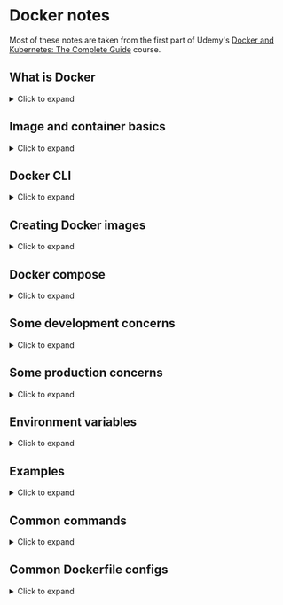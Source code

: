 # Docker notes

Most of these notes are taken from the first part of Udemy's [Docker and Kubernetes: The Complete Guide](https://www.udemy.com/course/docker-and-kubernetes-the-complete-guide/) course.

## What is Docker
<details>
<summary>Click to expand</summary>

- Docker is a system for simplifying software dependency installation.
- Docker is a platform or ecosystem for creating and running containers.
- A container is a program with its own isolated set of hardware resources, and it is built from an image file that specifies its environments and dependencies.

  <img src="./images/001_image_container_relationship.png" width="500" />

- `docker run hello-world` - this introductory command creates container from the `hello-world` image and runs it.
```
Hello from Docker!
This message shows that your installation appears to be working correctly.

To generate this message, Docker took the following steps:
 1. The Docker client contacted the Docker daemon.
 2. The Docker daemon pulled the "hello-world" image from the Docker Hub.
    (amd64)
 3. The Docker daemon created a new container from that image which runs the
    executable that produces the output you are currently reading.
 4. The Docker daemon streamed that output to the Docker client, which sent it
    to your terminal.
```
</details>

## Image and container basics
<details>
<summary>Click to expand</summary>
- Basic diagram of an operating system:

  <img src="./images/002_operating_system_diagram.png" width="500" />

- A container basically allocates a certain amount of hardware resources to run exclusively for that container:

  <img src="./images/003_container_diagram.png" width="500" />

- This container can be given a template and start command from an image:

  <img src="./images/004_image_to_container_diagram.png" width="500" />

- The OS use namespacing to enable different areas of hardware resources to be used exclusively by different processes, and control groups to limit the amount of resources these container can consume. However, namespacing and control groups are only available on Linux.
- To handle this, the Docker server running locally on MacOS/Windows runs a Linux virtual machine, and the containers are run inside that virtual machine.

  <img src="./images/005_docker_vm.png" width="500" />
</details>

## Docker CLI
<details>
<summary>Click to expand</summary>

### Running a container
Run a container with the simple `run` command:
```
$ docker run <image-name>
```
You can override the default image command using
```
$ docker run <image-name> <command>
```

### Currently running containers
Can see the currently running containers with the `ps` command:
```
$ docker ps
```
To see all containers that have ever run can use the `--all` flag:
```
$ docker ps --all
```

### Container lifecycle
- `docker run <image-name>` is actually a combination of `docker create <image-name>` and `docker start <container-id>`.
- Creating a container really just sets up the filesystem in the container from the image template to be used.
- Starting the container executes the startup command. Adding a `-a` (attach) option to the command is what makes Docker print the container's output to your terminal.
- When a container is exited it can be started again.
- Once a container is started the default command cannot be overridden a second time. So, if you re-run an existed container with `docker start` you cannot provider a different start command.
- Stopped containers just sit there and take up disc space, so they need to be cleaned up.
- To clean up exited containers you can use `docker system prune`, however this will also delete all of the cached images, which would then need to be downloaded from the Docker registry again.

### Getting logs from a container
Can use `docker logs <container-id>` to get the output logs of a container to your terminal.

### Stopping a container
Can use either `docker stop <container-id>` or `docker kill <container-id>`. Stop uses a `SIGTERM` command to the running process inside the container, which allows the process time to clean up on shut down. The kill command will use `SIGKILL` which means shut down right now, and may not clean up.

### Executing commands inside a running container
Can use the `execute` command to run an additional command inside a container:
```
$ docker exec -it <container-id> <command>
```
Here the `-it` argument allows us to type input into the conainer. The `-i` attaches our terminal to the container process's STDIN and STDOUT channels, and the `-t` flag makes the text formatting pretty - like prompts, autocomplete, etc.

Can use the `exec` command to get shell access to a container using `sh` as the command to run
```
$ docker exec -it <container-id> sh
```
You can also use `sh` as an override command to just start a container with a shell to poke around in its environment
```
$ docker run -it <image-name> sh
```
</details>

## Creating Docker images
<details>
<summary>Click to expand</summary>
Create a `Dockerfile` with configuration of how the container should behave. This Dockerfile then gets used by the Docker client and Docker server to create a container. To create a Dockerfile you generally:
1. Specify a base image
2. Run commands to install additional programs
3. Specify a startup command

### Example creating a Docker image to run redis-server
In your `Dockerfile` you specify instructions that tell the Docker server what to do, with arguments. Here is a basic example:
1. Make a file called `Dockerfile` in the directory you want to create your image.
2. In the Dockerfile write
    ```Dockerfile
    FROM alpine
    RUN apk add --update redis
    CMD ["redis-server"]
    ```
3. Run `docker build .` from the directory with your `Dockerfile`.
4. Run `docker run <image-id>` where the `image-id` is output from the build command.

The commands used in this Dockerfile are:
- The `FROM` instruction is used to tell Docker which image to use as a base. This base image is basically an initial operating system or starting point for the image we are creating. Here `alpine` was used because it includes a good default set of programs for what we needed to accomplish. For example, `apline` comes with the `apk` package manager that let us run the next instruction to install `redis-server`.
- The `RUN` instruction is used to specify some command to run while we are preparing the custom image.
- The `CMD` instruction is used to specify which command should be run when our image is used to start a new container.

When Docker server runs this Dockerfile the following happens:
1. A base image is fetched for step 1.
2. The `RUN` instruction creates a temporary image from the output of the previous step, and uses `apk add --update redis` as that temporary image's start up command.
3. This temporary image is then used to create a container and runs.
4. This container is then stopped, has its file system snapshot taken as a new temporary image.
5. The `CMD` instruction then uses the previous step's output temporary image and adds the specified command `redis-server` as the image's start up command.
6. This temporary image is then used as a snapshot for this step's output image (which is the full process's output image), and its temporary image is deleted.

So basically, each steps takes the output intermediate image from the previous step, creates a container with it and adds a start up command to run, runs the command, and takes a snapshot as the output image for the next step. The image output from the last step is the image created for the whole process.

Note that the intermediate images will get cached in your local cache, so adding a second `RUN` command (for example) will use cached images for the `FROM` and first `RUN` command, which makes building the updated image faster.

### Tagging an image
You can tag an image so you do not need to remember the id the build command outputs. The format is
```
docker build -t <tag> .
```
The tag format is generally of the form
```
<docker user id> / <repo/project name> : <version>
```
So an example would be
```
benblake/redis:latest
```

### Getting files in the container to be executed
When you run a container only the files specified in that container's image are present. You need some way to get your project files into the container to be executed.

You can do this by using the `COPY` command:
```
COPY ./ ./
```
This will copy files from the build context directory to the temporary docker containers through its run process.

### Port mapping
When you have a web server running in your container it is exposed on one of the container's ports, and by default this does not expose it to your machine's ports - so you cannot go to the browser to see you web app running. To acheive this you need to map your machine's port to point to the container's port.

Port forwarding is _not_ setup in the Dockerfile - it is setup in the docker run command using the `-p` option. The localhost and container ports do not need to be the same.
```
docker run -p <localhost port>:<container port> <image-id>
```

### Specifying a working directory
By default the `COPY ./ ./` will copy all your local context's files directly into the root of the container. Specifying the `WORKDIR` instruction in the Dockerfile (before the `COPY` command) will use the specified directory for copying files _and_ running all subsequent commands in the container.

All the above steps together produce a Dockerfile for a simple node app as follows
```Dockerfile
FROM node:alpine
WORKDIR /usr/app
COPY ./ ./

RUN npm install

CMD ["npm", "start"]
```
</details>

## Docker compose
<details>
<summary>Click to expand</summary>
Docker compose is a separate CLI tool that gets installed with Docker. It is used to start up multiple Docker containers at one time, and gets rid of some of the long-winded config options needed for the `docker run` command.

To use Docker compose you create a `docker-compose.yml` file that specifies what configurations you want for each container: ie. its image, port mappings, etc. This file will get passed to the Docker compose CLI which will parse it and be responsible for running all the Docker commands we need. A simple Docker compose file example could be
```yml
version: '3'
services:
  redis-server:
    image: 'redis'
  node-app:
    build: .
    ports:
      - "4001:8081"
```
This specifies two services to be run: `redis-server` and `node-app`. It specifies the image for the Redis service, and for the Node service specifies the current directory to build the container using the Dockerfile present, and specifies the port mappings so the app is accessible on localhost.

Note that Docker compose will run these containers so that they have access to each other - you do not need to set up any other networking infrastructure. We could connect to the Redis instance running on the `redis-server` from the node app container simply by using `redis-server` as the host to connect to.

### Docker compose CLI
The Docker compose command for running an image (similar to `docker run <image>`) is
```
$ docker-compose up
```
We do not need to specify an image because Docker compose will look in our current directory for a `docker-compose.yml` to run.

If we want to rebuild the image before running we can use
```
$ docker-compose up --build
```

Note we get `Docker Compose is now in the Docker CLI, try 'docker compose up'` - so looks like we could use that instead.

We can run the containers in the background with
```
$ docker-compose up -d
```
and then stop the containers with
```
$ docker-compose down
```

You can use `docker-compose ps` from your project directory and see status of the associated Docker conainters, which gives a pretty nice output.
```
        Name                       Command               State           Ports
---------------------------------------------------------------------------------------
visits_node-app_1       docker-entrypoint.sh npm start   Up      0.0.0.0:4001->8081/tcp
visits_redis-server_1   docker-entrypoint.sh redis ...   Up      6379/tcp
```
</details>

## Some development concerns
<details>
<summary>Click to expand</summary>

### Dockerfile name
You may want to run separate commands in dev versus prod for your web server, for example `npm run start` in dev versus `npm run build` in prod for a React app. This will cause you to want to use two separare dockerfiles in your app. You can use a name like `Dockerfile.dev` and then point the docker build command to this file instead of using the default `Dockerfile`
```
$ docker build -f Dockerfile.dev .
```

### Updating source files
As it stands one of the step in creating the Docker image is copying over the source files to the `WORKDIR`. This means that right now any time we change a source file in dev, to see the changes we need to rebuild a new image, and run a new container. This is really not sustainable.

Instead of copying the source files into the image build process we will use Docker _volumes_, which basically creates a reference inside the Docker image to the local copies of our source files, so the container will automatically see all the source files's updates as we develop the app. The docker run command option to specify a version to map your current working directory into the `/app` direcory in the container is
```
-v $(pwd):/app
```
You can also put a bookmark on a folder/file in the container to _not_ map it to a corresponding directory using the same option without the `:` as
```
-v /app/node_modules
```

This makes for a long docker run command, so we can use docker compose to clean this up. The above within a `docker-compose.yml` is
```yml
version: '3'
services:
  web:
    build:
      context: .
      dockerfile: Dockerfile.dev
    ports:
      - "3000:3000"
    volumes:
      - /app/node_modules
      - .:/app
```
</details>

## Some production concerns
<details>
<summary>Click to expand</summary>

When we run `npm run start` this spins up a _development_ web server to connect to through localhost. When we run `npm run build` that will basically just compile a production appropriate set of assets that need to be served up by a _production_ web server - this is not included. Here we will use Nginx as our production web server.

We will create a separate Dockerfile to create a production version of our web container. There are two weird issues with creating a straight forward Dockerfile for prodution
1. Once we run `npm run build` the dependencies in `node_modules` are no longer needed - we do not need to be carrying those around in our container, we only need the build directory.
2. If we use `node:alpine` as the base image where do we get Nginx from?

This will be solved by using a multi-step Docker build:

<img src="./images/006_multi_step_build.png" width="500" />

The Dockerfile for the multi-step build is
```Dockerfile
FROM node:16-alpine as builder
WORKDIR '/app'
COPY package.json .
RUN npm install
COPY . .
RUN npm run build

FROM nginx
COPY --from=builder /app/build /usr/share/nginx/html
```

Note there is no `CMD` instruction on the nginx block - this is because there is a default command in the nginx image that will be used.
</details>

## Environment variables
<details>
<summary>Click to expand</summary>

Environment variables are common for secrets, for example db connection passwords. Environment variables can be set in your `docker-compose.yml` file. They can either be explicitly set, or defined and have their value pulled from your machine's environment variable. Note they are available in the container at _run time_ - the image building process does not get access to the environment variables.

<img src="./images/007_environment_variables.png" width="500" />

In a docker-compose file with Postgres, Redis, and a server services this looks like
```yml
version: '3'
services:
  postgres:
    image: 'postgres:latest'
    environment:
      - POSTGRES_PASSWORD=postgres_password
  redis:
    image: 'redis:latest'
  server:
    build:
      dockerfile: Dockerfile.dev
      context: ./server
    volumes:
      - /app/node_modules
      - ./server:/app
    environment:
      - REDIS_HOST=redis
      - REDIS_PORT=6379
      - PGUSER=postgres
      - PGHOST=postgres
      - PGDATABASE=postgres
      - PGPASSWORD=postgres_password
      - PGPORT=5432
```
</details>

## Examples
<details>
<summary>Click to expand</summary>

Some example apps are in this repo to be used for reference.

### Simple Node/Redis webapp
The [visits](./visits) app contains an example of a simple Docker compose project. It is a Node webapp that tracks visits and stores the count in Redis. It is two containers with very simple configurations.
</details>

## Common commands
<details>
<summary>Click to expand</summary>

### Docker
- `$ docker run <image-name>`
  - Runs a container. Combination of the `docker create <image-name>` and `docker start <container-id>` commands.
  - `-p` option to specify port mapping, like `-p 3000:3000`
  - `-v` to specify volumes
    - `-v /app/node_modules` to specify bookmarks (container directories that should not be volumed).
    - `-v $(pwd):/app` to specify volumes.
- `$ docker run <image-name> <command>`
  - Runs a container overriding the default command.
- `$ docker build .`
  - Builds an image based on the Dockerfile in the current directory.
  - Can also take a file option with `-f` to specify the Dockerfile's name.
- `$ docker ps`
  - See all the currently running containers.
- `$ docker ps --all`
  - See all containers that have ever run.
- `$ docker system prune`
  - Deletes stopped containers and the docker image cache to clear up space.
- `$ docker logs <container-id>`
  - Tail the logs from the running container.
- `$ docker stop <container-id>` and `$ docker kill <container-id>`
  - Stop or kill a container by issuing the SIGTERM or SIGKILL commands, respectively.
- `$ docker exec -it <container-id> <command>`
  - Issue a new command to a running container. `-i` attaches to the containers STDIN/STDOU, and `-t` makes the test formatting nice.

### Docker compose
- `$ docker-compose up`
  - Runs the containers defined in the `docker-compose.yml` file.
- `$ docker-compose up --build`
  - Rebuilds the images before running the containers.
- `$ docker-compose up -d`
  - Runs the containers in the background.
- `$ docker-compose ps`
  - Shows all running containers in the pwd.
- `$ docker-compose down`
  - Stops the containers.
</details>

## Common Dockerfile configs
<details>
<summary>Click to expand</summary>

### Docker
- `FROM`: used to tell Docker which image to use as a base.
- `RUN`: specifies a command to run while we are preparing the custom image.
- `CMD`: specifies the start command for the image.
- `COPY`: copies files from the project directory into the container. `COPY <machine dir> <container dir>`.
- `WORKDIR`: specifies the working directory in the container. This is where files will be copied (if `COPY` is after it in the Dockerfile) and commands will be executed.

### Docker compose
- `version`: specifies the Docker compose version, using '3' for everything so far
- `services`: the list of services you want to run (container specifications).
- `image`: the image to use for a service.
- `build`: what `Dockerfile` and context to use for a service (instead of using the `image` option).
  ```yml
  # specify a context and dockerfile
  build:
    context: .
    dockerfile: Dockerfile.dev

  # specify context with a default Dockerfile
  build: .
  ```
- `ports`: list of port mappings for the service.
  ```yml
  ports:
    - "3000:3000"
  ```
- `volumes`: list of the volumes to setup.
  ```yml
  volumes:
    - /app/node_modules
    - .:/app
  ```
- `command`: override the startup command using the same syntax, eg.
  ```yml
  command: ["npm", "run", "start"]`
  ```
- `restart`: restart policy to use when the service crashes. Options are `"no"`, `always`, `on-failure`, or `unless-stopped`.
</details>
